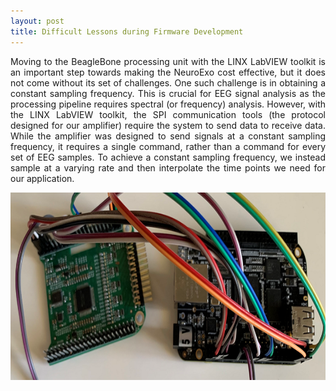 ```yaml
---
layout: post
title: Difficult Lessons during Firmware Development
---
```


<p align="justify">Moving to the BeagleBone processing unit with the LINX LabVIEW toolkit is an important step towards making the NeuroExo cost effective, but it does not come without its set of challenges. One such challenge is in obtaining a constant sampling frequency. This is crucial for EEG signal analysis as the processing pipeline requires spectral (or frequency) analysis. However, with the LINX LabVIEW toolkit, the SPI communication tools (the protocol designed for our amplifier) require the system to send data to receive data. While the amplifier was designed to send signals at a constant sampling frequency, it requires a single command, rather than a command for every set of EEG samples. To achieve a constant sampling frequency, we instead sample at a varying rate and then interpolate the time points we need for our application. </p>


<div style="text-align:center"><img src="/photos/hardmods.png" width="600" height="300" /></div>
